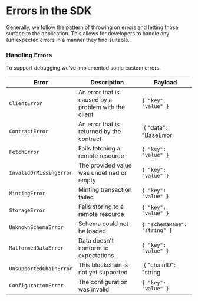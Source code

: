 # Errors in the SDK

Generally, we follow the pattern of throwing on errors and letting those surface to the application. This allows for developers to handle any (un)expected errors in a manner they find suitable.

### Handling Errors

To support debugging we've implemented some custom errors.

| Error                   | Description                                          | Payload                      |
| ----------------------- | ---------------------------------------------------- | ---------------------------- |
| `ClientError`           | An error that is caused by a problem with the client | `{ "key": "value" }`         |
| `ContractError`         | An error that is returned by the contract            | \`{ "data": "BaseError       |
| `FetchError`            | Fails fetching a remote resource                     | `{ "key": "value" }`         |
| `InvalidOrMissingError` | The provided value was undefined or empty            | `{ "key": "value" }`         |
| `MintingError`          | Minting transaction failed                           | `{ "key": "value" }`         |
| `StorageError`          | Fails storing to a remote resource                   | `{ "key": "value" }`         |
| `UnknownSchemaError`    | Schema could not be loaded                           | `{ "schemaName": "string" }` |
| `MalformedDataError`    | Data doesn't conform to expectations                 | `{ "key": "value" }`         |
| `UnsupportedChainError` | This blockchain is not yet supported                 | \`{ "chainID": "string       |
| `ConfigurationError`    | The configuration was invalid                        | `{ "key": "value" }`         |
